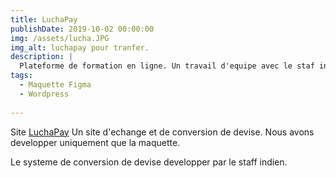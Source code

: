 ```yaml
---
title: LuchaPay
publishDate: 2019-10-02 00:00:00
img: /assets/lucha.JPG
img_alt: luchapay pour tranfer.
description: |
  Plateforme de formation en ligne. Un travail d'equipe avec le staf indiens dans le compte de HABENTIS-GROUPE.
tags:
  - Maquette Figma
  - Wordpress
 
---
```


Site <a href='https://luchapay.com/' target='blank'>LuchaPay</a>
Un site d'echange et de conversion de devise. Nous avons developper uniquement que la maquette.

Le systeme de conversion de devise developper par le staff indien. 
